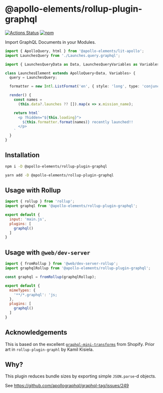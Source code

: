 # @apollo-elements/rollup-plugin-graphql

[![Actions Status](https://github.com/apollo-elements/rollup-plugin-graphql/workflows/main/badge.svg)](https://github.com/apollo-elements/rollup-plugin-graphql/actions)
[![npm](https://img.shields.io/npm/v/@apollo-elements/rollup-plugin-graphql)](https://npm.im/@apollo-elements/rollup-plugin-graphql)

Import GraphQL Documents in your Modules.

```ts
import { ApolloQuery, html } from '@apollo-elements/lit-apollo';
import LaunchesQuery from './Launches.query.graphql';

import { LaunchesQueryData as Data, LaunchesQueryVariables as Variables } from '../codegen';

class LaunchesElement extends ApolloQuery<Data, Variables> {
  query = LaunchesQuery;

  formatter = new Intl.ListFormat('en', { style: 'long', type: 'conjunction' });

  render() {
    const names =
      (this.data?.launches ?? []).map(x => x.mission_name);

    return html`
      <p ?hidden="${this.loading}">
        ${this.formatter.format(names)} recently launched!!
      </p>
    `
  }
}
```

## Installation

```bash
npm i -D @apollo-elements/rollup-plugin-graphql
```

```bash
yarn add -D @apollo-elements/rollup-plugin-graphql
```

## Usage with Rollup

```js
import { rollup } from 'rollup';
import graphql from '@apollo-elements/rollup-plugin-graphql';

export default {
  input: 'main.js',
  plugins: [
    graphql()
  ]
}
```

## Usage with `@web/dev-server`

```js
import { fromRollup } from '@web/dev-server-rollup';
import graphqlRollup from '@apollo-elements/rollup-plugin-graphql';

const graphql = fromRollup(graphqlRollup);

export default {
  mimeTypes: {
    '**/*.graphql': 'js;
  },
  plugins: [
    graphql()
  ]
}
```

## Acknowledgements

This is based on the excellent [`graphql-mini-transforms`](https://github.com/Shopify/graphql-tools-web/tree/main/packages/graphql-mini-transforms) from Shopify. Prior art in `rollup-plugin-graphl` by Kamil Kisiela.

## Why?

This plugin reduces bundle sizes by exporting simple `JSON.parse`-d objects.

See https://github.com/apollographql/graphql-tag/issues/249
